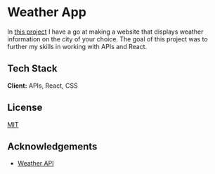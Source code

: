# Weather App

In [this project](https://johnjohncode.github.io/weather-app/) I have a go at making a website that displays weather information on the city of your choice. The goal of this project was to further my skills in working with APIs and React.

## Tech Stack

**Client:** APIs, React, CSS



## License

[MIT](https://choosealicense.com/licenses/mit/)


## Acknowledgements

 - [Weather API](https://www.weatherapi.com/)

